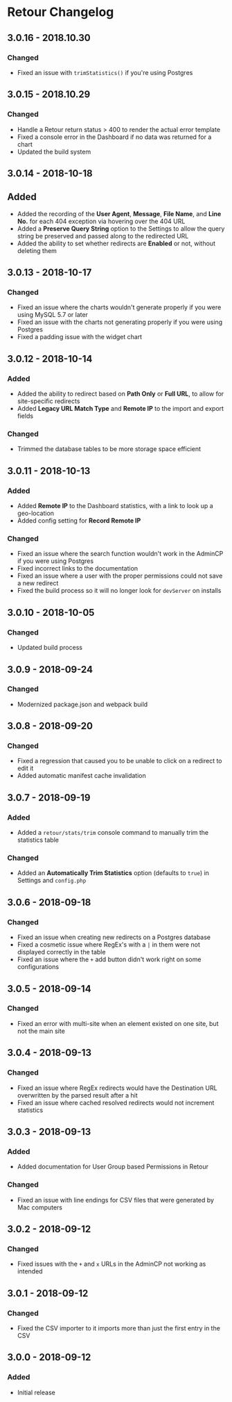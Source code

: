 # Retour Changelog

## 3.0.16 - 2018.10.30
### Changed
* Fixed an issue with `trimStatistics()` if you're using Postgres

## 3.0.15 - 2018.10.29
### Changed
* Handle a Retour return status > 400 to render the actual error template
* Fixed a console error in the Dashboard if no data was returned for a chart
* Updated the build system

## 3.0.14 - 2018-10-18
## Added
* Added the recording of the **User Agent**, **Message**, **File Name**, and **Line No.** for each 404 exception via hovering over the 404 URL
* Added a **Preserve Query String** option to the Settings to allow the query string be preserved and passed along to the redirected URL
* Added the ability to set whether redirects are **Enabled** or not, without deleting them

## 3.0.13 - 2018-10-17
### Changed
* Fixed an issue where the charts wouldn't generate properly if you were using MySQL 5.7 or later
* Fixed an issue with the charts not generating properly if you were using Postgres
* Fixed a padding issue with the widget chart

## 3.0.12 - 2018-10-14
### Added
* Added the ability to redirect based on **Path Only** or **Full URL**, to allow for site-specific redirects
* Added **Legacy URL Match Type** and **Remote IP** to the import and export fields

### Changed
* Trimmed the database tables to be more storage space efficient

## 3.0.11 - 2018-10-13
### Added
* Added **Remote IP** to the Dashboard statistics, with a link to look up a geo-location
* Added config setting for **Record Remote IP**

### Changed
* Fixed an issue where the search function wouldn't work in the AdminCP if you were using Postgres
* Fixed incorrect links to the documentation
* Fixed an issue where a user with the proper permissions could not save a new redirect
* Fixed the build process so it will no longer look for `devServer` on installs

## 3.0.10 - 2018-10-05
### Changed
* Updated build process

## 3.0.9 - 2018-09-24
### Changed
* Modernized package.json and webpack build

## 3.0.8 - 2018-09-20
### Changed
* Fixed a regression that caused you to be unable to click on a redirect to edit it
* Added automatic manifest cache invalidation

## 3.0.7 - 2018-09-19
### Added
* Added a `retour/stats/trim` console command to manually trim the statistics table

### Changed
* Added an **Automatically Trim Statistics** option (defaults to `true`) in Settings and `config.php`

## 3.0.6 - 2018-09-18
### Changed
* Fixed an issue when creating new redirects on a Postgres database
* Fixed a cosmetic issue where RegEx's with a `|` in them were not displayed correctly in the table
* Fixed an issue where the `+` add button didn't work right on some configurations

## 3.0.5 - 2018-09-14
### Changed
* Fixed an error with multi-site when an element existed on one site, but not the main site

## 3.0.4 - 2018-09-13
### Changed
* Fixed an issue where RegEx redirects would have the Destination URL overwritten by the parsed result after a hit
* Fixed an issue where cached resolved redirects would not increment statistics

## 3.0.3 - 2018-09-13
### Added
* Added documentation for User Group based Permissions in Retour

### Changed
* Fixed an issue with line endings for CSV files that were generated by Mac computers

## 3.0.2 - 2018-09-12
### Changed
* Fixed issues with the `+` and `x` URLs in the AdminCP not working as intended

## 3.0.1 - 2018-09-12
### Changed
* Fixed the CSV importer to it imports more than just the first entry in the CSV

## 3.0.0 - 2018-09-12
### Added
* Initial release
